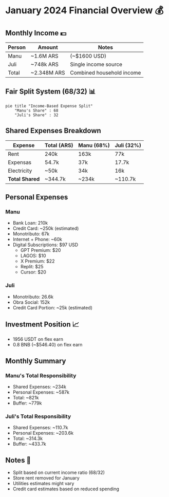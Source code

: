 # January 2024 Financial Overview 💰

## Monthly Income 💵
| Person | Amount | Notes |
|--------|---------|-------|
| Manu   | ~1.6M ARS | (~$1600 USD) |
| Juli   | ~748k ARS | Single income source |
| Total  | ~2.348M ARS | Combined household income |

## Fair Split System (68/32) 📊
```mermaid
pie title "Income-Based Expense Split"
    "Manu's Share" : 68
    "Juli's Share" : 32
```

## Shared Expenses Breakdown
| Expense | Total (ARS) | Manu (68%) | Juli (32%) |
|---------|-------------|------------|------------|
| Rent | 240k | 163k | 77k |
| Expensas | 54.7k | 37k | 17.7k |
| Electricity | ~50k | 34k | 16k |
| **Total Shared** | ~344.7k | ~234k | ~110.7k |

## Personal Expenses
### Manu
- Bank Loan: 210k
- Credit Card: ~250k (estimated)
- Monotributo: 67k
- Internet + Phone: ~60k
- Digital Subscriptions: $97 USD
  - GPT Premium: $20
  - LAGOS: $10
  - X Premium: $22
  - Replit: $25
  - Cursor: $20

### Juli
- Monotributo: 26.6k
- Obra Social: 152k
- Credit Card Portion: ~25k (estimated)

## Investment Position 📈
- 1956 USDT on flex earn
- 0.8 BNB (~$546.40) on flex earn

## Monthly Summary
### Manu's Total Responsibility
- Shared Expenses: ~234k
- Personal Expenses: ~587k
- Total: ~821k
- Buffer: ~779k

### Juli's Total Responsibility
- Shared Expenses: ~110.7k
- Personal Expenses: ~203.6k
- Total: ~314.3k
- Buffer: ~433.7k

## Notes 📝
- Split based on current income ratio (68/32)
- Store rent removed for January
- Utilities estimates might vary
- Credit card estimates based on reduced spending
